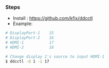 
### Steps
- Install : https://github.com/kfix/ddcctl
- Example:

```bash
# DisplayPort-1    15
# DisplayPort-2	   16
# HDMI-1           17
# HDMI-2	       18

# Change display 1's source to input HDMI-1
$ ddcctl -d 1 -i 17

```
